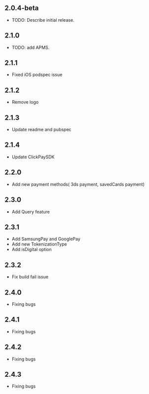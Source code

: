 ## 2.0.4-beta
* TODO: Describe initial release.

## 2.1.0
* TODO: add APMS.

## 2.1.1
* Fixed iOS podspec issue

## 2.1.2
* Remove logo

## 2.1.3
* Update readme and pubspec

## 2.1.4
* Update ClickPaySDK

## 2.2.0
* Add new payment methods( 3ds payment, savedCards payment)

## 2.3.0
* Add Query feature

## 2.3.1
* Add SamsungPay and GooglePay
* Add new TokenizationType
* Add isDigital option

## 2.3.2
* Fix build fail issue

## 2.4.0
* Fixing bugs

## 2.4.1
* Fixing bugs

## 2.4.2
* Fixing bugs

## 2.4.3
* Fixing bugs